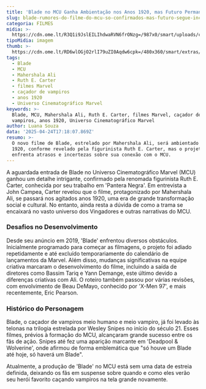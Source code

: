 ```yaml
---
title: 'Blade no MCU Ganha Ambientação nos Anos 1920, mas Futuro Permanece Incerto'
slug: blade-rumores-do-filme-do-mcu-so-confirmados-mas-futuro-segue-incerto
categoria: FILMES
midia: >-
  https://cdn.ome.lt/R3Q1i9JslEILIhdwaRVN6frONzg=/987x0/smart/uploads/conteudo/fotos/OMELETE_CAPA_-_2025-04-24T135542.423.png
tipoMidia: imagem
thumb: >-
  https://cdn.ome.lt/RD6wlOGjO2rlI79uZI0Aqdw6cpk=/480x360/smart/extras/conteudos/omelete_THUMB_-_2025-04-24T135619.325.png
tags:
  - Blade
  - MCU
  - Mahershala Ali
  - Ruth E. Carter
  - filmes Marvel
  - caçador de vampiros
  - anos 1920
  - Universo Cinematográfico Marvel
keywords: >-
  Blade, MCU, Mahershala Ali, Ruth E. Carter, filmes Marvel, caçador de
  vampiros, anos 1920, Universo Cinematográfico Marvel
author: Luana Souza
data: '2025-04-24T17:18:07.869Z'
resumo: >-
  O novo filme de Blade, estrelado por Mahershala Ali, será ambientado nos anos
  1920, conforme revelado pela figurinista Ruth E. Carter, mas o projeto
  enfrenta atrasos e incertezas sobre sua conexão com o MCU.
---
```


A aguardada entrada de Blade no Universo Cinematográfico Marvel (MCU) ganhou um detalhe intrigante, confirmado pela renomada figurinista Ruth E. Carter, conhecida por seu trabalho em 'Pantera Negra'. Em entrevista a John Campea, Carter revelou que o filme, protagonizado por Mahershala Ali, se passará nos agitados anos 1920, uma era de grande transformação social e cultural. No entanto, ainda resta a dúvida de como a trama se encaixará no vasto universo dos Vingadores e outras narrativas do MCU.

### Desafios no Desenvolvimento

Desde seu anúncio em 2019, 'Blade' enfrentou diversos obstáculos. Inicialmente programado para começar as filmagens, o projeto foi adiado repetidamente e até excluído temporariamente do calendário de lançamentos da Marvel. Além disso, mudanças significativas na equipe criativa marcaram o desenvolvimento do filme, incluindo a saída de diretores como Bassim Tariq e Yann Demange, este último devido a diferenças criativas com Ali. O roteiro também passou por várias revisões, com envolvimento de Beau DeMayo, conhecido por 'X-Men 97', e mais recentemente, Eric Pearson.

### Histórico do Personagem

Blade, o caçador de vampiros meio humano e meio vampiro, já foi levado às telonas na trilogia estrelada por Wesley Snipes no início do século 21. Esses filmes, prévios à formação do MCU, alcançaram grande sucesso entre os fãs de ação. Snipes até fez uma aparição marcante em 'Deadpool & Wolverine', onde afirmou de forma emblemática que "só houve um Blade até hoje, só haverá um Blade".

Atualmente, a produção de 'Blade' no MCU está sem uma data de estreia definida, deixando os fãs em suspense sobre quando e como eles verão seu herói favorito caçando vampiros na tela grande novamente.
